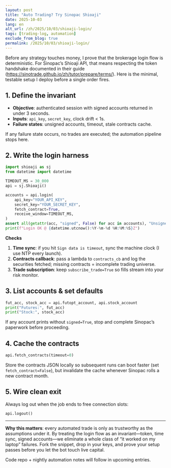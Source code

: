 ```yaml
---
layout: post
title: "Auto Trading? Try Sinopac Shioaji"
date: 2025-10-03
lang: en
alt_url: /zh/2025/10/03/shioaji-login/
tags: [trading-log, automation]
exclude_from_blog: true
permalink: /2025/10/03/shioaji-login/
---
```


Before any strategy touches money, I prove that the brokerage login flow is deterministic. For Sinopac’s Shioaji API, that means respecting the token handshake documented in their guide (<https://sinotrade.github.io/zh/tutor/prepare/terms/>). Here is the minimal, testable setup I deploy before a single order fires.

## 1. Define the invariant

- **Objective**: authenticated session with signed accounts returned in under 3 seconds.
- **Inputs**: `api_key`, `secret_key`, clock drift < 1s.
- **Failure states**: unsigned accounts, timeout, stale contracts cache.

If any failure state occurs, no trades are executed; the automation pipeline stops here.

## 2. Write the login harness

```python
import shioaji as sj
from datetime import datetime

TIMEOUT_MS = 30_000
api = sj.Shioaji()

accounts = api.login(
    api_key="YOUR_API_KEY",
    secret_key="YOUR_SECRET_KEY",
    fetch_contract=True,
    receive_window=TIMEOUT_MS,
)
assert all(getattr(acc, "signed", False) for acc in accounts), "Unsigned account detected"
print(f"Login OK @ {datetime.utcnow():%Y-%m-%d %H:%M:%S}Z")
```

**Checks**

1. **Time sync**: if you hit `Sign data is timeout`, sync the machine clock (I use NTP every launch).
2. **Contracts callback**: pass a lambda to `contracts_cb` and log the securities fetched; missing contracts = incomplete trading universe.
3. **Trade subscription**: keep `subscribe_trade=True` so fills stream into your risk monitor.

## 3. List accounts & set defaults

```python
fut_acc, stock_acc = api.futopt_account, api.stock_account
print("Futures:", fut_acc)
print("Stock:", stock_acc)
```

If any account prints without `signed=True`, stop and complete Sinopac’s paperwork before proceeding.

## 4. Cache the contracts

```python
api.fetch_contracts(timeout=0)
```

Store the contracts JSON locally so subsequent runs can boot faster (set `fetch_contract=False`), but invalidate the cache whenever Sinopac rolls a new contract month.

## 5. Wire clean exit

Always log out when the job ends to free connection slots:

```python
api.logout()
```

---

**Why this matters**: every automated trade is only as trustworthy as the assumptions under it. By treating the login flow as an invariant—token, time sync, signed accounts—we eliminate a whole class of “it worked on my laptop” failures. Fork the snippet, drop in your keys, and prove your setup passes before you let the bot touch live capital.

Code repo + nightly automation notes will follow in upcoming entries.
